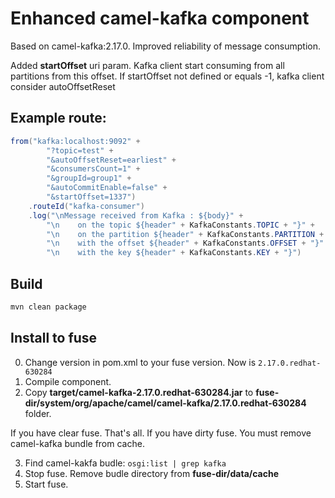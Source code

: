 # Enhanced camel-kafka component

Based on camel-kafka:2.17.0.
Improved reliability of message consumption.

Added **startOffset** uri param. Kafka client start consuming from all partitions from this offset.
If startOffset not defined or equals -1, kafka client consider autoOffsetReset

## Example route:
```java
from("kafka:localhost:9092" +
        "?topic=test" +
        "&autoOffsetReset=earliest" +
        "&consumersCount=1" +
        "&groupId=group1" +
        "&autoCommitEnable=false" +
        "&startOffset=1337")
    .routeId("kafka-consumer")
    .log("\nMessage received from Kafka : ${body}" +
        "\n    on the topic ${header" + KafkaConstants.TOPIC + "}" +
        "\n    on the partition ${header" + KafkaConstants.PARTITION + "}" +
        "\n    with the offset ${header" + KafkaConstants.OFFSET + "}" +
        "\n    with the key ${header" + KafkaConstants.KEY + "}")
```

## Build
```bash
mvn clean package
```

## Install to fuse
0. Change version in pom.xml to your fuse version. Now is `2.17.0.redhat-630284`
1. Compile component.
2. Copy **target/camel-kafka-2.17.0.redhat-630284.jar** to **fuse-dir/system/org/apache/camel/camel-kafka/2.17.0.redhat-630284** folder.

If you have clear fuse. That's all.
If you have dirty fuse. You must remove camel-kafka bundle from cache.

3. Find camel-kakfa budle: `osgi:list | grep kafka`
4. Stop fuse. Remove budle directory from **fuse-dir/data/cache**
5. Start fuse.